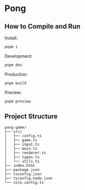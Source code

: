 # Pong

## How to Compile and Run

Install:

```bash
pnpm i
```

Development:

```bash
pnpm dev
```

Production:

```bash
pnpm build
```

Preview:

```bash
pnpm preview
```

## Project Structure

```plaintext
pong-game/
├── src/
│   ├── config.ts
│   ├── game.ts
│   ├── input.ts
│   ├── main.ts
│   ├── renderer.ts
│   ├── types.ts
│   └── utils.ts
├── index.html
├── package.json
├── tsconfig.json
├── tsconfig.node.json
└── vite.config.ts
```
